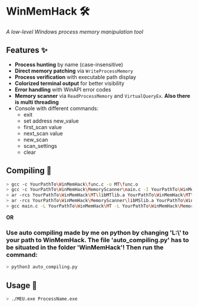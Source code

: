 # WinMemHack 🛠️  
*A low-level Windows process memory manipulation tool*

## Features ✨
- **Process hunting** by name (case-insensitive)
- **Direct memory patching** via `WriteProcessMemory`
- **Process verification** with executable path display
- **Colorized terminal output** for better visibility
- **Error handling** with WinAPI error codes
- **Memory scanner** via `ReadProcessMemory` and `VirtualQueryEx`. **Also there is multi threading**
- Console with different commands:
  - exit
  - set address new_value
  - first_scan value
  - next_scan value
  - new_scan
  - scan_settings
  - clear

## Compiling 🔧
```bash
> gcc -c YourPathTo\WinMemHack\func.c -o MT\func.o
> gcc -c YourPathTo\WinMemHack\MemoryScanner\main.c -I YourPathTo\WinMemHack\MT -o YourPathTo\WinMemHack\MemoryScanner\main.o
> ar -rcs YourPathTo\WinMemHack\MT\libMTlib.a YourPathTo\WinMemHack\MT\func.o
> ar -rcs YourPathTo\WinMemHack\MemoryScanner\libMSlib.a YourPathTo\WinMemHack\MemoryScanner\main.o
> gcc main.c -L YourPathTo\WinMemHack\MT -L YourPathTo\WinMemHack\MemoryScanner -lMSlib -lMTlib -I YourPathTo\WinMemHack\MT -I YourPathTo\WinMemHack\MemoryScanner -o MEU.exe
```
**OR**
### Use auto compiling made by me on python by changing 'L:\\' to your path to WinMemHack. The file 'auto_compiling.py' has to be situated in the folder 'WinMemHack'! Then run the command:
```bash
> python3 auto_compiling.py
```
## Usage 🚀
```bash
> ./MEU.exe ProcessName.exe
```
